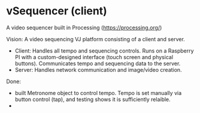 # vSequencer (client)
A video sequencer built in Processing (https://processing.org/)

Vision: A video sequencing VJ platform consisting of a client and server.
  - Client: Handles all tempo and sequencing controls. Runs on a Raspberry PI with a custom-designed interface (touch screen and physical buttons). Communicates tempo and sequencing data to the server.
  - Server: Handles network communication and image/video creation.

Done:
  - built Metronome object to control tempo. Tempo is set manually via button control (tap), and testing shows it is sufficiently relaible.
  - 
